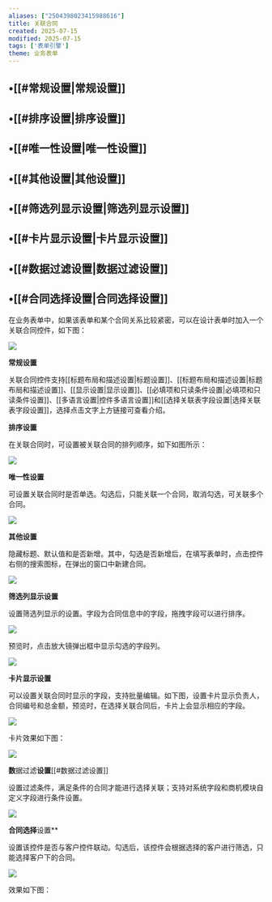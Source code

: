 ```yaml
---
aliases: ["2504398023415988616"]
title: 关联合同
created: 2025-07-15
modified: 2025-07-15
tags: ['表单引擎']
theme: 业务表单
---
```


## •[[#常规设置|常规设置]]

## •[[#排序设置|排序设置]]

## •[[#唯一性设置|唯一性设置]]

## •[[#其他设置|其他设置]]

## •[[#筛选列显示设置|筛选列显示设置]]

## •[[#卡片显示设置|卡片显示设置]]

## •[[#数据过滤设置|数据过滤设置]]

## •[[#合同选择设置|合同选择设置]]

在业务表单中，如果该表单和某个合同关系比较紧密，可以在设计表单时加入一个关联合同控件，如下图：

![](https://myhelpdoc.oss-cn-heyuan.aliyuncs.com/mdimages/78d998c6b36898a897a09c0fdc62ec98.jpg)

**常规设置**

关联合同控件支持[[标题布局和描述设置|标题设置]]、[[标题布局和描述设置|标题布局和描述设置]]、[[显示设置|显示设置]]、[[必填项和只读条件设置|必填项和只读条件设置]]、[[多语言设置|控件多语言设置]]和[[选择关联表字段设置|选择关联表字段设置]]，选择点击文字上方链接可查看介绍。

**排序设置**

在关联合同时，可设置被关联合同的排列顺序，如下如图所示：

![](https://myhelpdoc.oss-cn-heyuan.aliyuncs.com/mdimages/8866090ee473a4b58ea5874a00a399c0.jpg)

**唯一性设置**

可设置关联合同时是否单选。勾选后，只能关联一个合同，取消勾选，可关联多个合同。

![](https://myhelpdoc.oss-cn-heyuan.aliyuncs.com/mdimages/6baa99c44e6b6220a9a7520440bb284c.jpg)

**其他设置**

隐藏标题、默认值和是否新增。其中，勾选是否新增后，在填写表单时，点击控件右侧的搜索图标，在弹出的窗口中新建合同。

![](https://myhelpdoc.oss-cn-heyuan.aliyuncs.com/mdimages/077c6fdc98a192766b7187fc89d8498f.jpg)

**筛选列显示设置**

设置筛选列显示的设置。字段为合同信息中的字段，拖拽字段可以进行排序。

![](https://myhelpdoc.oss-cn-heyuan.aliyuncs.com/mdimages/90bf4c9a11061f941dcf931d43b33f2f.jpg)

预览时，点击放大镜弹出框中显示勾选的字段列。

![](https://myhelpdoc.oss-cn-heyuan.aliyuncs.com/mdimages/6def43aa0d8b4c592f0121c425328e31.jpg)

**卡片显示设置**

可以设置关联合同时显示的字段，支持批量编辑。如下图，设置卡片显示负责人，合同编号和总金额，预览时，在选择关联合同后，卡片上会显示相应的字段。

![](https://myhelpdoc.oss-cn-heyuan.aliyuncs.com/mdimages/0451997849a6bd81d4137a2c637f9252.jpg)

卡片效果如下图：

![](https://myhelpdoc.oss-cn-heyuan.aliyuncs.com/mdimages/ca22293e213946bab2a76adee20390a0.jpg)

**数**据过滤**设置**[[#数据过滤设置]]

设置过滤条件，满足条件的合同才能进行选择关联；支持对系统字段和商机模块自定义字段进行条件设置。

![](https://myhelpdoc.oss-cn-heyuan.aliyuncs.com/mdimages/9e75f3d1969ed4b3d694dd175a3d95cd.jpg)

**合同选择**设置**

设置该控件是否与客户控件联动。勾选后，该控件会根据选择的客户进行筛选，只能选择客户下的合同。

![](https://myhelpdoc.oss-cn-heyuan.aliyuncs.com/mdimages/e5bfe22b441318e33e72d0112a064441.jpg)

效果如下图：

